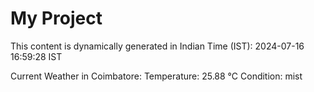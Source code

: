 # My Project

This content is dynamically generated in Indian Time (IST): 2024-07-16 16:59:28 IST


Current Weather in Coimbatore:
Temperature: 25.88 °C
Condition: mist
